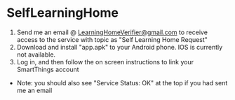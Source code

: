 # SelfLearningHome

1. Send me an email @ LearningHomeVerifier@gmail.com to receive access to the service with topic as "Self Learning Home Request"
2. Download and install "app.apk" to your Android phone. IOS is currently not available.
3. Log in, and then follow the on screen instructions to link your SmartThings account
  - Note: you should also see "Service Status: OK" at the top if you had sent me an email
